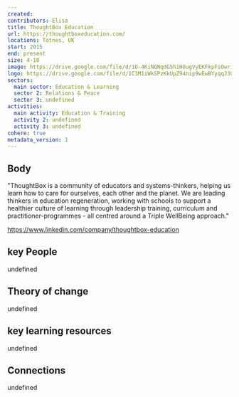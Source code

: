```yaml
---
created:
contributors: Elisa
title: ThoughtBox Education
url: https://thoughtboxeducation.com/
locations: Totnes, UK
start: 2015
end: present
size: 4-10
image: https://drive.google.com/file/d/1O-4KiNQNqdG5hiH8ugVyEKFkpFsOwriA/view?usp=drive_link
logo: https://drive.google.com/file/d/1C3M1iWkSPzKkUpZ94nip9wEwBYyqqJ3C/view?usp=drive_link
sectors:
  main sector: Education & Learning
  sector 2: Relations & Peace
  sector 3: undefined
activities: 
  main activity: Education & Training
  activity 2: undefined
  activity 3: undefined
cohere: true
metadata_version: 1
---
```



## Body

"ThoughtBox is a community of educators and systems-thinkers, helping us learn how to care for ourselves, each other and the planet. We are leading thinkers in education regeneration, working with schools to support a healthier culture of learning through leadership training, curriculum and practitioner-programmes - all centred around a Triple WellBeing approach."

https://www.linkedin.com/company/thoughtbox-education

## key People

undefined

## Theory of change

undefined

## key learning resources

undefined

## Connections

undefined


